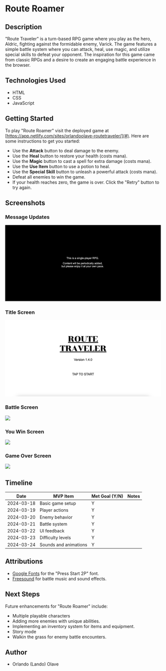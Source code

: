 # Route Roamer

## Description

"Route Traveler" is a turn-based RPG game where you play as the hero, Aldric, fighting against the formidable enemy, Varick. The game features a simple battle system where you can attack, heal, use magic, and utilize special skills to defeat your opponent. The inspiration for this game came from classic RPGs and a desire to create an engaging battle experience in the browser.

## Technologies Used

- HTML
- CSS
- JavaScript


## Getting Started

To play "Route Roamer" visit the deployed game at [https://app.netlify.com/sites/orlandoolave-routetraveler/](#). Here are some instructions to get you started:
- Use the **Attack** button to deal damage to the enemy.
- Use the **Heal** button to restore your health (costs mana).
- Use the **Magic** button to cast a spell for extra damage (costs mana).
- Use the **Use Item** button to use a potion to heal.
- Use the **Special Skill** button to unleash a powerful attack (costs mana).
- Defeat all enemies to win the game.
- If your health reaches zero, the game is over. Click the "Retry" button to try again.

## Screenshots

### Message Updates
<img src="readme-photos/message-updates.png">

### Title Screen
<img src="readme-photos/title-screen.png">

### Battle Screen
<img src="readme-photos/battle-screen.png">

### You Win Screen
<img src="readme-photos/you-win.png">

### Game Over Screen
<img src="readme-photos/game-over.png">


## Timeline

| Date       | MVP Item              | Met Goal (Y/N) | Notes               |
|------------|-----------------------|----------------|---------------------|
| 2024-03-18 | Basic game setup   | Y              |                     |
| 2024-03-19 | Player actions | Y              |                     |
| 2024-03-20 | Enemy behavior      | Y              |                     |
| 2024-03-21 | Battle system     | Y              |                     |
| 2024-03-22 | UI feedback   | Y              |                     |
| 2024-03-23 | Difficulty levels    | Y              |                     |
| 2024-03-24 | Sounds and animations  | Y              |                     |

## Attributions

- [Google Fonts](https://fonts.google.com/) for the "Press Start 2P" font.
- [Freesound](https://freesound.org/) for battle music and sound effects.

## Next Steps

Future enhancements for "Route Roamer" include:
- Multiple playable characters
- Adding more enemies with unique abilities.
- Implementing an inventory system for items and equipment.
- Story mode
- Walkin the grass for enemy battle encounters.


## Author
- Orlando (Lando) Olave
